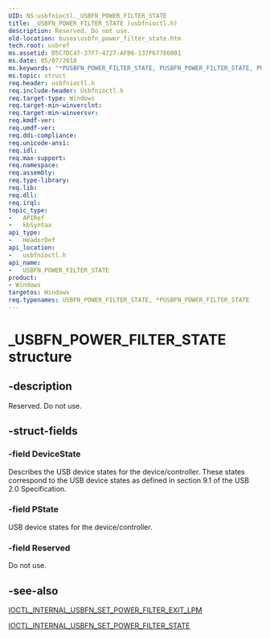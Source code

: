 ```yaml
---
UID: NS:usbfnioctl._USBFN_POWER_FILTER_STATE
title: _USBFN_POWER_FILTER_STATE (usbfnioctl.h)
description: Reserved. Do not use.
old-location: buses\usbfn_power_filter_state.htm
tech.root: usbref
ms.assetid: D5C7DC47-37F7-4727-AFB6-137F67786001
ms.date: 05/07/2018
ms.keywords: "*PUSBFN_POWER_FILTER_STATE, PUSBFN_POWER_FILTER_STATE, PUSBFN_POWER_FILTER_STATE structure pointer [Buses], USBFN_POWER_FILTER_STATE, USBFN_POWER_FILTER_STATE structure [Buses], _USBFN_POWER_FILTER_STATE, buses.usbfn_power_filter_state, usbfnioctl/PUSBFN_POWER_FILTER_STATE, usbfnioctl/USBFN_POWER_FILTER_STATE"
ms.topic: struct
req.header: usbfnioctl.h
req.include-header: Usbfnioctl.h
req.target-type: Windows
req.target-min-winverclnt: 
req.target-min-winversvr: 
req.kmdf-ver: 
req.umdf-ver: 
req.ddi-compliance: 
req.unicode-ansi: 
req.idl: 
req.max-support: 
req.namespace: 
req.assembly: 
req.type-library: 
req.lib: 
req.dll: 
req.irql: 
topic_type:
-	APIRef
-	kbSyntax
api_type:
-	HeaderDef
api_location:
-	usbfnioctl.h
api_name:
-	USBFN_POWER_FILTER_STATE
product:
- Windows
targetos: Windows
req.typenames: USBFN_POWER_FILTER_STATE, *PUSBFN_POWER_FILTER_STATE
---
```


# _USBFN_POWER_FILTER_STATE structure


## -description


Reserved. Do not use.


## -struct-fields




### -field DeviceState

Describes the USB device states for the device/controller.  These states correspond to the USB device states as defined in section 9.1 of the USB 2.0 Specification.


### -field PState

USB device states for the device/controller.


### -field Reserved

Do not use. 


## -see-also




<a href="https://msdn.microsoft.com/library/windows/hardware/mt187902">IOCTL_INTERNAL_USBFN_SET_POWER_FILTER_EXIT_LPM</a>



<a href="https://msdn.microsoft.com/library/windows/hardware/mt187903">IOCTL_INTERNAL_USBFN_SET_POWER_FILTER_STATE</a>
 

 

